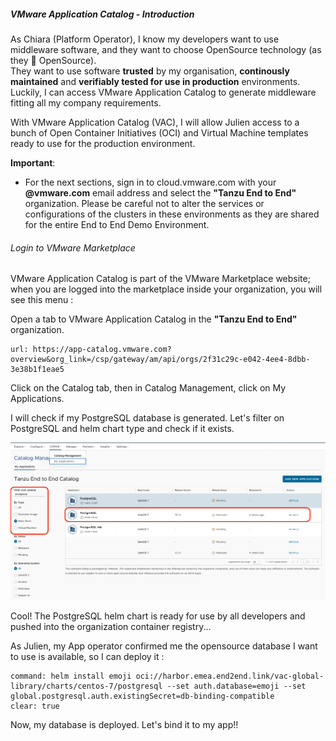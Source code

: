 ##### VMware Application Catalog - Introduction 

As Chiara (Platform Operator), I know my developers want to use middleware software, and they want to choose OpenSource technology (as they 💙 OpenSource).  
They want to use software **trusted** by my organisation, **continously maintained** and **verifiably tested for use in production** environments. 
Luckily, I can access VMware Application Catalog to generate middleware fitting all my company requirements.  

With VMware Application Catalog (VAC), I will allow Julien access to a bunch of Open Container Initiatives (OCI) and Virtual Machine templates ready to use for the production environment.

**Important**: 
- For the next sections, sign in to cloud.vmware.com with your **@vmware.com** email address and select the **"Tanzu End to End"** organization. Please be careful not to alter the services or configurations of the clusters in these environments as they are shared for the entire End to End Demo Environment.

###### Login to VMware Marketplace
VMware Application Catalog is part of the VMware Marketplace website; when you are logged into the marketplace inside your organization, you will see this menu :

Open a tab to VMware Application Catalog in the **"Tanzu End to End"** organization.
```dashboard:open-url
url: https://app-catalog.vmware.com?overview&org_link=/csp/gateway/am/api/orgs/2f31c29c-e042-4ee4-8dbb-3e38b1f1eae5
```
Click on the Catalog tab, then in Catalog Management, click on My Applications.

I will check if my PostgreSQL database is generated. Let's filter on PostgreSQL and helm chart type and check if it exists.

![VAC search postgreSQL](../images/vac-postgres-search.png)

Cool! The PostgreSQL helm chart is ready for use by all developers and pushed into the organization container registry... 

As Julien, my App operator confirmed me the opensource database I want to use is available, so I can deploy it :

```terminal:execute
command: helm install emoji oci://harbor.emea.end2end.link/vac-global-library/charts/centos-7/postgresql --set auth.database=emoji --set global.postgresql.auth.existingSecret=db-binding-compatible
clear: true
```

Now, my database is deployed. Let's bind it to my app!! 
